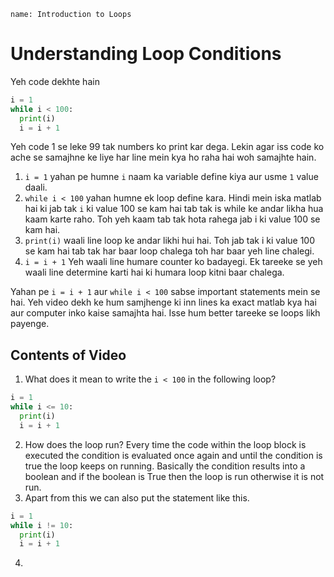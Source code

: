 ```ngMeta
name: Introduction to Loops
```

# Understanding Loop Conditions

Yeh code dekhte hain

```python
i = 1
while i < 100:
  print(i)
  i = i + 1
```

Yeh code 1 se leke 99 tak numbers ko print kar dega. Lekin agar iss code ko ache se samajhne ke liye har line mein kya ho raha hai woh samajhte hain.

1. `i = 1` yahan pe humne `i` naam ka variable define kiya aur usme `1` value daali.
2. `while i < 100` yahan humne ek loop define kara. Hindi mein iska matlab hai ki jab tak `i` ki value 100 se kam hai tab tak is while ke andar likha hua kaam karte raho. Toh yeh kaam tab tak hota rahega jab i ki value 100 se kam hai.
3. `print(i)` waali line loop ke andar likhi hui hai. Toh jab tak i ki value 100 se kam hai tab tak har baar loop chalega toh har baar yeh line chalegi.
4. `i = i + 1` Yeh waali line humare counter ko badayegi. Ek tareeke se yeh waali line determine karti hai ki humara loop kitni baar chalega.

Yahan pe `i = i + 1` aur `while i < 100` sabse important statements mein se hai. Yeh video dekh ke hum samjhenge ki inn lines ka exact matlab kya hai aur computer inko kaise samajhta hai. Isse hum better tareeke se loops likh payenge.

## Contents of Video
1. What does it mean to write the `i < 100` in the following loop?
```python
i = 1
while i <= 10:
  print(i)
  i = i + 1
```
2. How does the loop run? Every time the code within the loop block is executed the condition is evaluated once again and until the condition is true the loop keeps on running. Basically the condition results into a boolean and if the boolean is True then the loop is run otherwise it is not run.
3. Apart from this we can also put the statement like this.
```python
i = 1
while i != 10:
  print(i)
  i = i + 1
```
4.
